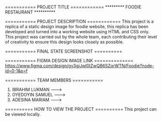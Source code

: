 =========== PROJECT TITLE ============
********* FOODIE RESTAURANT **********



=========== PROJECT DESCRIPTION ============
This project is a replica of a static design image for foodie website, this replica has been developed and turned into a working website using HTML and CSS only.
This project was carried out by the whole team, each contributing their level of creativity to ensure this design looks closely as possible.



=========== FINAL STATE SCREENSHOT ==========





=========== FIGMA DESIGN IMAGE LINK ==============
https://www.figma.com/design/gy3gjJwI0IZwQB6SZqrWTN/Foodie?node-id=0-1&p=f




=========== TEAM MEMBERS ===========
1. IBRAHIM LUKMAN   --->
2. OYEDOYIN SAMUEL  --->
3. ADESINA MARIAM   --->




========== HOW TO VIEW THE PROJECT ==========
This project can be viewed locally.








